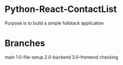 # Python-React-ContactList

Purpose is to build a simple fullstack application

# Branches

main
1.0-file-setup
2.0-backend
3.0-frontend
checking
